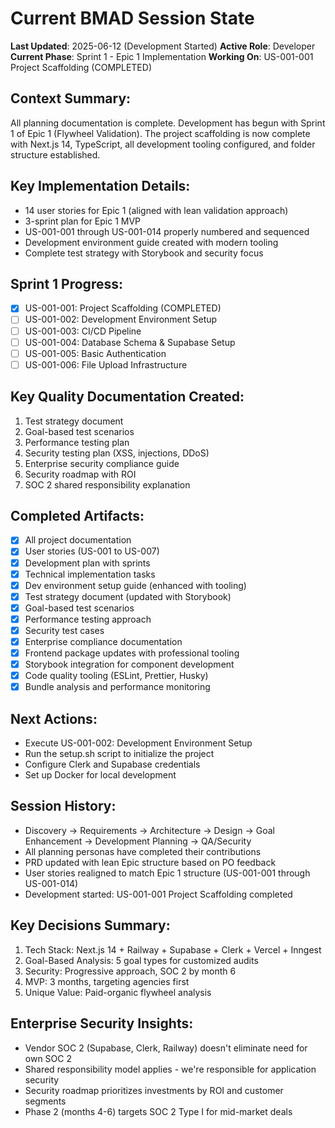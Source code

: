 # Current BMAD Session State

**Last Updated**: 2025-06-12 (Development Started)
**Active Role**: Developer
**Current Phase**: Sprint 1 - Epic 1 Implementation
**Working On**: US-001-001 Project Scaffolding (COMPLETED)

## Context Summary:
All planning documentation is complete. Development has begun with Sprint 1 of Epic 1 (Flywheel Validation). The project scaffolding is now complete with Next.js 14, TypeScript, all development tooling configured, and folder structure established.

## Key Implementation Details:
- 14 user stories for Epic 1 (aligned with lean validation approach)
- 3-sprint plan for Epic 1 MVP
- US-001-001 through US-001-014 properly numbered and sequenced
- Development environment guide created with modern tooling
- Complete test strategy with Storybook and security focus

## Sprint 1 Progress:
- [x] US-001-001: Project Scaffolding (COMPLETED)
- [ ] US-001-002: Development Environment Setup
- [ ] US-001-003: CI/CD Pipeline
- [ ] US-001-004: Database Schema & Supabase Setup
- [ ] US-001-005: Basic Authentication
- [ ] US-001-006: File Upload Infrastructure

## Key Quality Documentation Created:
1. Test strategy document
2. Goal-based test scenarios
3. Performance testing plan
4. Security testing plan (XSS, injections, DDoS)
5. Enterprise security compliance guide
6. Security roadmap with ROI
7. SOC 2 shared responsibility explanation

## Completed Artifacts:
- [x] All project documentation
- [x] User stories (US-001 to US-007)
- [x] Development plan with sprints
- [x] Technical implementation tasks
- [x] Dev environment setup guide (enhanced with tooling)
- [x] Test strategy document (updated with Storybook)
- [x] Goal-based test scenarios
- [x] Performance testing approach
- [x] Security test cases
- [x] Enterprise compliance documentation
- [x] Frontend package updates with professional tooling
- [x] Storybook integration for component development
- [x] Code quality tooling (ESLint, Prettier, Husky)
- [x] Bundle analysis and performance monitoring

## Next Actions:
- Execute US-001-002: Development Environment Setup
- Run the setup.sh script to initialize the project
- Configure Clerk and Supabase credentials
- Set up Docker for local development

## Session History:
- Discovery → Requirements → Architecture → Design → Goal Enhancement → Development Planning → QA/Security
- All planning personas have completed their contributions
- PRD updated with lean Epic structure based on PO feedback
- User stories realigned to match Epic 1 structure (US-001-001 through US-001-014)
- Development started: US-001-001 Project Scaffolding completed

## Key Decisions Summary:
1. Tech Stack: Next.js 14 + Railway + Supabase + Clerk + Vercel + Inngest
2. Goal-Based Analysis: 5 goal types for customized audits
3. Security: Progressive approach, SOC 2 by month 6
4. MVP: 3 months, targeting agencies first
5. Unique Value: Paid-organic flywheel analysis

## Enterprise Security Insights:
- Vendor SOC 2 (Supabase, Clerk, Railway) doesn't eliminate need for own SOC 2
- Shared responsibility model applies - we're responsible for application security
- Security roadmap prioritizes investments by ROI and customer segments
- Phase 2 (months 4-6) targets SOC 2 Type I for mid-market deals